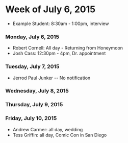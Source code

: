 # Week of July 6, 2015

* Example Student: 8:30am - 1:00pm, interview

### Monday, July 6, 2015
* Robert Cornell: All day - Returning from Honeymoon
* Josh Cass: 12:30pm - 4pm, Dr. appointment

### Tuesday, July 7, 2015

* Jerrod Paul Junker -- No notification

### Wednesday, July 8, 2015

### Thursday, July 9, 2015

### Friday, July 10, 2015

* Andrew Carmer: all day, wedding
* Tess Griffin: all day, Comic Con in San Diego
